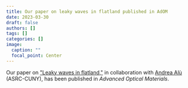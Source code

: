 ```yaml
---
title: Our paper on leaky waves in flatland published in AdOM
date: 2023-03-30
draft: false
authors: []
tags: []
categories: []
image:
  caption: ""
  focal_point: Center
---
```

Our paper on ["Leaky waves in flatland,"](/publication/ij-165-AdOM-2023)
in collaboration with [Andrea Alù](http://www.alulab.org) (ASRC-CUNY),
has been published in *Advanced Optical Materials*.